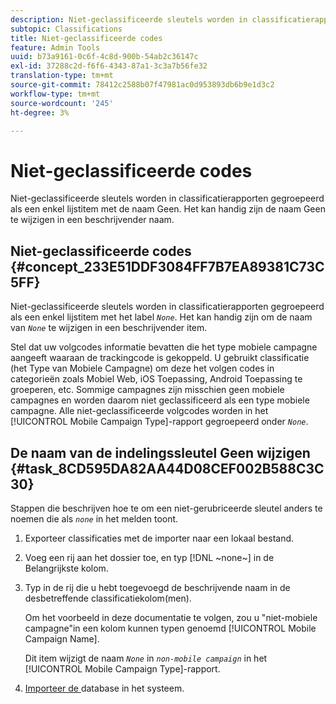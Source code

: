 ```yaml
---
description: Niet-geclassificeerde sleutels worden in classificatierapporten gegroepeerd als een enkel lijstitem met de naam Geen. Het kan handig zijn de naam Geen te wijzigen in een beschrijvender naam.
subtopic: Classifications
title: Niet-geclassificeerde codes
feature: Admin Tools
uuid: b73a9161-0c6f-4c8d-900b-54ab2c36147c
exl-id: 37288c2d-f6f6-4343-87a1-3c3a7b56fe32
translation-type: tm+mt
source-git-commit: 78412c2588b07f47981ac0d953893db6b9e1d3c2
workflow-type: tm+mt
source-wordcount: '245'
ht-degree: 3%

---
```


# Niet-geclassificeerde codes

Niet-geclassificeerde sleutels worden in classificatierapporten gegroepeerd als een enkel lijstitem met de naam Geen. Het kan handig zijn de naam Geen te wijzigen in een beschrijvender naam.

## Niet-geclassificeerde codes {#concept_233E51DDF3084FF7B7EA89381C73C5FF}

Niet-geclassificeerde sleutels worden in classificatierapporten gegroepeerd als een enkel lijstitem met het label *`None`*. Het kan handig zijn om de naam van *`None`* te wijzigen in een beschrijvender item.

Stel dat uw volgcodes informatie bevatten die het type mobiele campagne aangeeft waaraan de trackingcode is gekoppeld. U gebruikt classificatie (het Type van Mobiele Campagne) om deze het volgen codes in categorieën zoals Mobiel Web, iOS Toepassing, Android Toepassing te groeperen, etc. Sommige campagnes zijn misschien geen mobiele campagnes en worden daarom niet geclassificeerd als een type mobiele campagne. Alle niet-geclassificeerde volgcodes worden in het [!UICONTROL Mobile Campaign Type]-rapport gegroepeerd onder *`None`*.

## De naam van de indelingssleutel Geen wijzigen {#task_8CD595DA82AA44D08CEF002B588C3C30}

<!-- 

t_rename_classification_none.xml

 -->

Stappen die beschrijven hoe te om een niet-gerubriceerde sleutel anders te noemen die als *`none`* in het melden toont.

1. Exporteer classificaties met de importer naar een lokaal bestand.
1. Voeg een rij aan het dossier toe, en typ [!DNL ~none~] in de Belangrijkste kolom.
1. Typ in de rij die u hebt toegevoegd de beschrijvende naam in de desbetreffende classificatiekolom(men).

   Om het voorbeeld in deze documentatie te volgen, zou u &quot;niet-mobiele campagne&quot;in een kolom kunnen typen genoemd [!UICONTROL Mobile Campaign Name].

   Dit item wijzigt de naam *`None`* in *`non-mobile campaign`* in het [!UICONTROL Mobile Campaign Type]-rapport.
1. [Importeer de ](/help/components/classifications/importer/import-file.md) database in het systeem.

